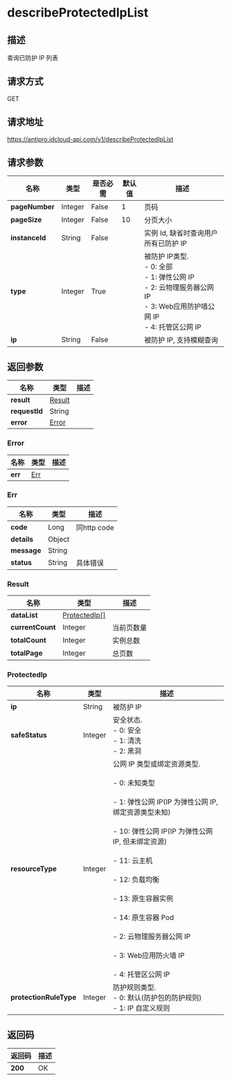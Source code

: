 # describeProtectedIpList


## 描述
查询已防护 IP 列表

## 请求方式
GET

## 请求地址
https://antipro.jdcloud-api.com/v1/describeProtectedIpList


## 请求参数
|名称|类型|是否必需|默认值|描述|
|---|---|---|---|---|
|**pageNumber**|Integer|False|1|页码|
|**pageSize**|Integer|False|10|分页大小|
|**instanceId**|String|False| |实例 Id, 缺省时查询用户所有已防护 IP|
|**type**|Integer|True| |被防护 IP类型. <br>- 0: 全部<br>- 1: 弹性公网 IP<br>- 2: 云物理服务器公网 IP<br>- 3: Web应用防护墙公网 IP<br>- 4: 托管区公网 IP|
|**ip**|String|False| |被防护 IP, 支持模糊查询|


## 返回参数
|名称|类型|描述|
|---|---|---|
|**result**|[Result](describeprotectediplist#result)| |
|**requestId**|String| |
|**error**|[Error](describeprotectediplist#error)| |

### <div id="error">Error</div>
|名称|类型|描述|
|---|---|---|
|**err**|[Err](describeprotectediplist#err)| |
### <div id="err">Err</div>
|名称|类型|描述|
|---|---|---|
|**code**|Long|同http code|
|**details**|Object| |
|**message**|String| |
|**status**|String|具体错误|
### <div id="result">Result</div>
|名称|类型|描述|
|---|---|---|
|**dataList**|[ProtectedIp[]](describeprotectediplist#protectedip)| |
|**currentCount**|Integer|当前页数量|
|**totalCount**|Integer|实例总数|
|**totalPage**|Integer|总页数|
### <div id="protectedip">ProtectedIp</div>
|名称|类型|描述|
|---|---|---|
|**ip**|String|被防护 IP|
|**safeStatus**|Integer|安全状态. <br>- 0: 安全<br>- 1: 清洗<br>- 2: 黑洞|
|**resourceType**|Integer|公网 IP 类型或绑定资源类型. <br><br>- 0: 未知类型<br><br>- 1: 弹性公网 IP(IP 为弹性公网 IP, 绑定资源类型未知)<br><br>- 10: 弹性公网 IP(IP 为弹性公网 IP, 但未绑定资源)<br><br>- 11: 云主机<br><br>- 12: 负载均衡<br><br>- 13: 原生容器实例<br><br>- 14: 原生容器 Pod<br><br>- 2: 云物理服务器公网 IP<br><br>- 3: Web应用防火墙 IP<br><br>- 4: 托管区公网 IP<br>|
|**protectionRuleType**|Integer|防护规则类型. <br>- 0: 默认(防护包的防护规则)<br>- 1: IP 自定义规则|

## 返回码
|返回码|描述|
|---|---|
|**200**|OK|
